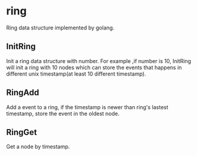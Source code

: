# ring
Ring data structure implemented by golang.

## InitRing
 Init a ring data structure with number.  For example ,if number is 10, InitRing will init a ring with 10 nodes which can store the events that happens in different unix timestamp(at least 10 different timestamp).

## RingAdd
 Add a event to a ring, if the timestamp is newer than ring's lastest timestamp, store the event in the oldest node.

## RingGet
 Get a node by timestamp.
